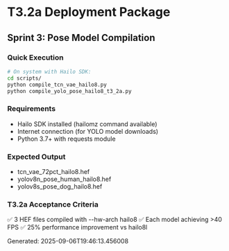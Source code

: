 # T3.2a Deployment Package
## Sprint 3: Pose Model Compilation

### Quick Execution
```bash
# On system with Hailo SDK:
cd scripts/
python compile_tcn_vae_hailo8.py
python compile_yolo_pose_hailo8_t3_2a.py
```

### Requirements
- Hailo SDK installed (hailomz command available)
- Internet connection (for YOLO model downloads)
- Python 3.7+ with requests module

### Expected Output
- tcn_vae_72pct_hailo8.hef
- yolov8n_pose_human_hailo8.hef  
- yolov8s_pose_dog_hailo8.hef

### T3.2a Acceptance Criteria
✅ 3 HEF files compiled with --hw-arch hailo8
✅ Each model achieving >40 FPS
✅ 25% performance improvement vs hailo8l

Generated: 2025-09-06T19:46:13.456008
